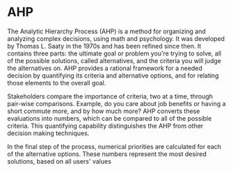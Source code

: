 # AHP

The Analytic Hierarchy Process (AHP) is a method for organizing and analyzing complex decisions, using math and psychology. It was developed by Thomas L. Saaty in the 1970s and has been refined since then. It contains three parts: the ultimate goal or problem you're trying to solve, all of the possible solutions, called alternatives, and the criteria you will judge the alternatives on. AHP provides a rational framework for a needed decision by quantifying its criteria and alternative options, and for relating those elements to the overall goal.

Stakeholders compare the importance of criteria, two at a time, through pair-wise comparisons. Example, do you care about job benefits or having a short commute more, and by how much more? AHP converts these evaluations into numbers, which can be compared to all of the possible criteria. This quantifying capability distinguishes the AHP from other decision making techniques.

In the final step of the process, numerical priorities are calculated for each of the alternative options. These numbers represent the most desired solutions, based on all users' values
